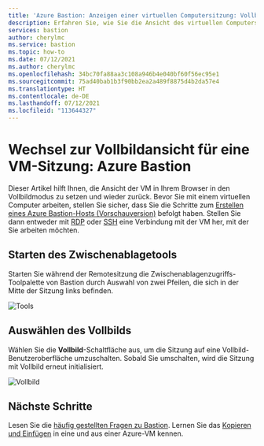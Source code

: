 ```yaml
---
title: 'Azure Bastion: Anzeigen einer virtuellen Computersitzung: Vollbild'
description: Erfahren Sie, wie Sie die Ansicht des virtuellen Computers in Ihrem Browser für eine RDP- oder SSH-Verbindung in Azure Bastion in den Vollbildmodus und zurück ändern können.
services: bastion
author: cherylmc
ms.service: bastion
ms.topic: how-to
ms.date: 07/12/2021
ms.author: cherylmc
ms.openlocfilehash: 34bc70fa88aa3c108a946b4e040bf60f56ec95e1
ms.sourcegitcommit: 75ad40bab1b3f90bb2ea2a489f8875d4b2da57e4
ms.translationtype: HT
ms.contentlocale: de-DE
ms.lasthandoff: 07/12/2021
ms.locfileid: "113644327"
---
```

# <a name="change-to-full-screen-view-for-a-vm-session-azure-bastion"></a>Wechsel zur Vollbildansicht für eine VM-Sitzung: Azure Bastion

Dieser Artikel hilft Ihnen, die Ansicht der VM in Ihrem Browser in den Vollbildmodus zu setzen und wieder zurück. Bevor Sie mit einem virtuellen Computer arbeiten, stellen Sie sicher, dass Sie die Schritte zum [Erstellen eines Azure Bastion-Hosts (Vorschauversion)](./tutorial-create-host-portal.md) befolgt haben. Stellen Sie dann entweder mit [RDP](bastion-connect-vm-rdp.md) oder [SSH](bastion-connect-vm-ssh.md) eine Verbindung mit der VM her, mit der Sie arbeiten möchten.

## <a name="launch-the-clipboard-tool"></a>Starten des Zwischenablagetools

Starten Sie während der Remotesitzung die Zwischenablagenzugriffs-Toolpalette von Bastion durch Auswahl von zwei Pfeilen, die sich in der Mitte der Sitzung links befinden.

![Tools](./media/bastion-vm-manage/left.png)

## <a name="select-full-screen"></a>Auswählen des Vollbilds

Wählen Sie die **Vollbild**-Schaltfläche aus, um die Sitzung auf eine Vollbild-Benutzeroberfläche umzuschalten. Sobald Sie umschalten, wird die Sitzung mit Vollbild erneut initialisiert.

![Vollbild](./media/bastion-vm-manage/full-screen.png)
 
## <a name="next-steps"></a>Nächste Schritte

Lesen Sie die [häufig gestellten Fragen zu Bastion](bastion-faq.md).
Lernen Sie das [Kopieren und Einfügen](bastion-vm-copy-paste.md) in eine und aus einer Azure-VM kennen.
